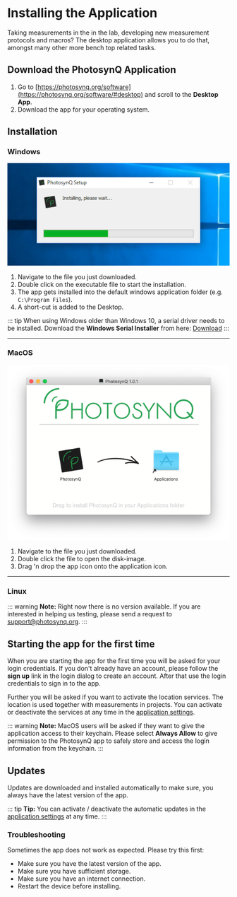 # Installing the Application

Taking measurements in the in the lab, developing new measurement protocols and macros? The desktop application allows you to do that, amongst many other more bench top related tasks.

## Download the PhotosynQ Application

1. Go to [https://photosynq.org/software](https://photosynq.org/software/#desktop) and scroll to the **Desktop App**.
2. Download the app for your operating system.

## Installation

### Windows

![Installation of the Application with the one-click installer (Windows)](./images/install-application-win.png)

1. Navigate to the file you just downloaded.
2. Double click on the executable file to start the installation.
3. The app gets installed into the default windows application folder (e.g. `C:\Program Files`).
4. A short-cut is added to the Desktop.

::: tip
When using Windows older than Windows 10, a serial driver needs to be installed. Download the **Windows Serial Installer** from here: [Download](https://www.pjrc.com/teensy/serial_install.exe)
:::

***

### MacOS

![Installation of the Application from the Disk-Image (macOS)](./images/install-application-mac.png)

1. Navigate to the file you just downloaded.
2. Double click the file to open the disk-image.
3. Drag 'n drop the app icon onto the application icon.

***

### Linux

::: warning
**Note:** Right now there is no version available. If you are interested in helping us testing, please send a request to <support@photosynq.org>.
:::

## Starting the app for the first time

When you are starting the app for the first time you will be asked for your login credentials. If you don't already have an account, please follow the **sign up** link in the login dialog to create an account. After that use the login credentials to sign in to the app.

Further you will be asked if you want to activate the location services. The location is used together with measurements in projects. You can activate or deactivate the services at any time in the [application settings].

::: warning
**Note:** MacOS users will be asked if they want to give the application access to their keychain. Please select **Always Allow** to give permission to the PhotosynQ app to safely store and access the login information from the keychain.
:::

## Updates

Updates are downloaded and installed automatically to make sure, you always have the latest version of the app.

::: tip
**Tip:** You can activate / deactivate the automatic updates in the [application settings] at any time.
:::

### Troubleshooting

Sometimes the app does not work as expected. Please try this first:

- Make sure you have the latest version of the app.
- Make sure you have sufficient storage.
- Make sure you have an internet connection.
- Restart the device before installing.

[application settings]: ./settings